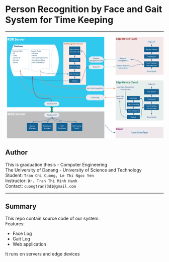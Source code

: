 # Person Recognition by Face and Gait System for Time Keeping
***
<img  src="docs/flowchart.png" alt="Trulli" style="width:900px;">  

## Author

This is graduation thesis - Computer Engineering  
The University of Danang - University of Science and Technology  
Student: ```Tran Chi Cuong, Le Thi Ngoc Yen```  
Instructor: ```Dr. Tran Thi Minh Hanh```  
Contact: ```cuongtran73d1@gmail.com```
***
## Summary
This repo contain source code of our system.  
Features:
- Face Log
- Gait Log
- Web application  

It runs on servers and edge devices
